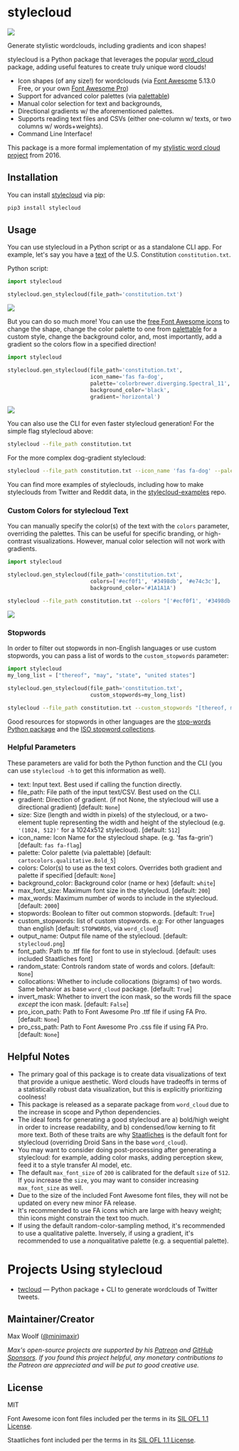 # stylecloud

![](https://github.com/minimaxir/stylecloud-examples/raw/master/stylecloud_banner.png)

Generate stylistic wordclouds, including gradients and icon shapes!

stylecloud is a Python package that leverages the popular [word_cloud](https://github.com/amueller/word_cloud) package, adding useful features to create truly unique word clouds!

- Icon shapes (of any size!) for wordclouds (via [Font Awesome](https://fontawesome.com) 5.13.0 Free, or your own [Font Awesome Pro](https://github.com/minimaxir/stylecloud-examples/tree/master/fa-pro))
- Support for advanced color palettes (via [palettable](https://jiffyclub.github.io/palettable/))
- Manual color selection for text and backgrounds,
- Directional gradients w/ the aforementioned palettes.
- Supports reading text files and CSVs (either one-column w/ texts, or two columns w/ words+weights).
- Command Line Interface!

This package is a more formal implementation of my [stylistic word cloud project](https://minimaxir.com/2016/05/wordclouds/) from 2016.

## Installation

You can install [stylecloud](https://pypi.org/project/stylecloud/) via pip:

```sh
pip3 install stylecloud
```

## Usage

You can use stylecloud in a Python script or as a standalone CLI app. For example, let's say you have a [text](https://github.com/amueller/word_cloud/blob/master/examples/constitution.txt) of the U.S. Constitution `constitution.txt`.

Python script:

```python
import stylecloud

stylecloud.gen_stylecloud(file_path='constitution.txt')
```

![](https://github.com/minimaxir/stylecloud-examples/raw/master/hello-world/stylecloud1.png)

But you can do so much more! You can use the [free Font Awesome icons](https://fontawesome.com/icons?d=gallery&m=free) to change the shape, change the color palette to one from [palettable](https://jiffyclub.github.io/palettable/) for a custom style, change the background color, and, most importantly, add a gradient so the colors flow in a specified direction!

```python
import stylecloud

stylecloud.gen_stylecloud(file_path='constitution.txt',
                          icon_name='fas fa-dog',
                          palette='colorbrewer.diverging.Spectral_11',
                          background_color='black',
                          gradient='horizontal')
```

![](https://github.com/minimaxir/stylecloud-examples/raw/master/hello-world/stylecloud3.png)

You can also use the CLI for even faster stylecloud generation! For the simple flag stylecloud above:

```sh
stylecloud --file_path constitution.txt
```

For the more complex dog-gradient stylecloud:

```sh
stylecloud --file_path constitution.txt --icon_name 'fas fa-dog' --palette colorbrewer.diverging.Spectral_11 --background_color black --gradient horizontal
```

You can find more examples of styleclouds, including how to make styleclouds from Twitter and Reddit data, in the [stylecloud-examples](https://github.com/minimaxir/stylecloud-examples) repo.

### Custom Colors for stylecloud Text

You can manually specify the color(s) of the text with the `colors` parameter, overriding the palettes. This can be useful for specific branding, or high-contrast visualizations. However, manual color selection will not work with gradients.

```python
import stylecloud

stylecloud.gen_stylecloud(file_path='constitution.txt',
                          colors=['#ecf0f1', '#3498db', '#e74c3c'],
                          background_color='#1A1A1A')
```

```sh
stylecloud --file_path constitution.txt --colors "['#ecf0f1', '#3498db', '#e74c3c']" --background_color '#1A1A1A'
```

![](https://github.com/minimaxir/stylecloud-examples/raw/master/hello-world/stylecloud5.png)

### Stopwords

In order to filter out stopwords in non-English languages or use custom stopwords, you can pass a list of words to the `custom_stopwords` parameter:

```python
import stylecloud
my_long_list = ["thereof", "may", "state", "united states"]

stylecloud.gen_stylecloud(file_path='constitution.txt',
                          custom_stopwords=my_long_list)
```

```sh
stylecloud --file_path constitution.txt --custom_stopwords "[thereof, may, state, united states]"
```

Good resources for stopwords in other languages are the [stop-words Python package](https://github.com/Alir3z4/python-stop-words) and the [ISO stopword collections](https://github.com/stopwords-iso/stopwords-iso).

### Helpful Parameters

These parameters are valid for both the Python function and the CLI (you can use `stylecloud -h` to get this information as well).

- text: Input text. Best used if calling the function directly.
- file_path: File path of the input text/CSV. Best used on the CLI.
- gradient: Direction of gradient. (if not None, the stylecloud will use a directional gradient) [default: `None`]
- size: Size (length and width in pixels) of the stylecloud, or a two-element tuple representing the width and height of the stylecloud (e.g. `'(1024, 512)'` for a 1024x512 stylecloud). [default: `512`]
- icon_name: Icon Name for the stylecloud shape. (e.g. 'fas fa-grin') [default: `fas fa-flag`]
- palette: Color palette (via palettable) [default: `cartocolors.qualitative.Bold_5`]
- colors: Color(s) to use as the text colors. Overrides both gradient and palette if specified [default: `None`]
- background_color: Background color (name or hex) [default: `white`]
- max_font_size: Maximum font size in the stylecloud. [default: `200`]
- max_words: Maximum number of words to include in the stylecloud. [default: `2000`]
- stopwords: Boolean to filter out common stopwords. [default: `True`]
- custom_stopwords: list of custom stopwords. e.g: For other languages than english [default: `STOPWORDS`, via `word_cloud`]
- output_name: Output file name of the stylecloud. [default: `stylecloud.png`]
- font_path: Path to .ttf file for font to use in stylecloud. [default: uses included Staatliches font]
- random_state: Controls random state of words and colors. [default: `None`]
- collocations: Whether to include collocations (bigrams) of two words. Same behavior as base `word_cloud` package. [default: `True`]
- invert_mask: Whether to invert the icon mask, so the words fill the space _except_ the icon mask. [default: `False`]
- pro_icon_path: Path to Font Awesome Pro .ttf file if using FA Pro. [default: `None`]
- pro_css_path: Path to Font Awesome Pro .css file if using FA Pro. [default: `None`]

## Helpful Notes

- The primary goal of this package is to create data visualizations of text that provide a unique aesthetic. Word clouds have tradeoffs in terms of a statistically robust data visualization, but this is explicitly prioritizing coolness!
- This package is released as a separate package from `word_cloud` due to the increase in scope and Python dependencies.
- The ideal fonts for generating a good stylecloud are a) bold/high weight in order to increase readability, and b) condensed/low kerning to fit more text. Both of these traits are why [Staatliches](https://fonts.google.com/specimen/Staatliches) is the default font for stylecloud (overriding Droid Sans in the base `word_cloud`).
- You may want to consider doing post-processing after generating a stylecloud: for example, adding color masks, adding perception skew, feed it to a style transfer AI model, etc.
- The default `max_font_size` of `200` is calibrated for the default `size` of `512`. If you increase the `size`, you may want to consider increasing `max_font_size` as well.
- Due to the size of the included Font Awesome font files, they will not be updated on every new minor FA release.
- It's recommended to use FA icons which are large with heavy weight; thin icons might constrain the text too much.
- If using the default random-color-sampling method, it's recommended to use a qualitative palette. Inversely, if using a gradient, it's recommended to use a *non*qualitative palette (e.g. a sequential palette).

# Projects Using stylecloud

- [twcloud](https://github.com/minimaxir/twcloud) — Python package + CLI to generate wordclouds of Twitter tweets.

## Maintainer/Creator

Max Woolf ([@minimaxir](https://minimaxir.com))

_Max's open-source projects are supported by his [Patreon](https://www.patreon.com/minimaxir) and [GitHub Sponsors](https://github.com/sponsors/minimaxir). If you found this project helpful, any monetary contributions to the Patreon are appreciated and will be put to good creative use._

## License

MIT

Font Awesome icon font files included per the terms in its [SIL OFL 1.1 License](https://scripts.sil.org/cms/scripts/page.php?site_id=nrsi&id=OFL).

Staatliches font included per the terms in its [SIL OFL 1.1 License](https://scripts.sil.org/cms/scripts/page.php?site_id=nrsi&id=OFL).

